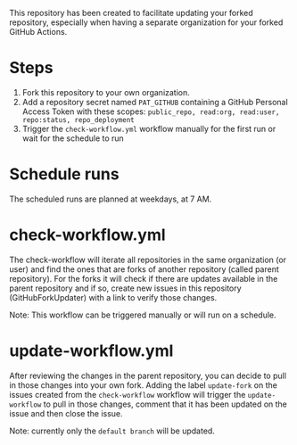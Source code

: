 This repository has been created to facilitate updating your forked repository, especially when having a separate organization for your forked GitHub Actions.

# Steps
1. Fork this repository to your own organization.
1. Add a repository secret named `PAT_GITHUB` containing a GitHub Personal Access Token with these scopes: `public_repo, read:org, read:user, repo:status, repo_deployment`
1. Trigger the `check-workflow.yml` workflow manually for the first run or wait for the schedule to run

# Schedule runs
The scheduled runs are planned at weekdays, at 7 AM.

# check-workflow.yml
The check-workflow will iterate all repositories in the same organization (or user) and find the ones that are forks of another repository (called parent repository). For the forks it will check if there are updates available in the parent repository and if so, create new issues in this repository (GitHubForkUpdater) with a link to verify those changes. 

Note: This workflow can be triggered manually or will run on a schedule.

# update-workflow.yml
After reviewing the changes in the parent repository, you can decide to pull in those changes into your own fork. Adding the label `update-fork` on the issues created from the `check-workflow` workflow will trigger the `update-workflow` to pull in those changes, comment that it has been updated on the issue and then close the issue.

Note: currently only the `default branch` will be updated.
